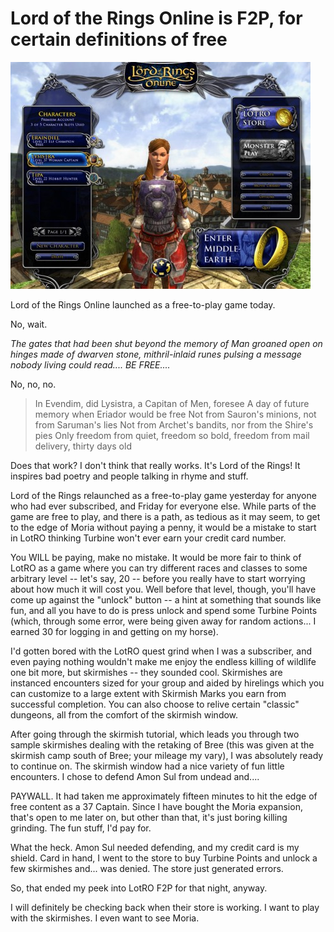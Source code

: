 # Lord of the Rings Online is F2P, for certain definitions of free

[![](../uploads/2010/09/lotroclient-2010-09-08-07-05-29-52-480x363.jpg "LotRO F2P Character Selection Screen")](../uploads/2010/09/lotroclient-2010-09-08-07-05-29-52.jpg)

Lord of the Rings Online launched as a free-to-play game today.

No, wait.

*The gates that had been shut beyond the memory of Man groaned open on hinges made of dwarven stone, mithril-inlaid runes pulsing a message nobody living could read.... BE FREE....*

No, no, no.


> In Evendim, did Lysistra, a Capitan of Men, foresee
A day of future memory when Eriador would be free
Not from Sauron's minions, not from Saruman's lies
Not from Archet's bandits, nor from the Shire's pies
Only freedom from quiet, freedom so bold,
freedom from mail delivery, thirty days old



Does that work? I don't think that really works. It's Lord of the Rings! It inspires bad poetry and people talking in rhyme and stuff.

Lord of the Rings relaunched as a free-to-play game yesterday for anyone who had ever subscribed, and Friday for everyone else. While parts of the game are free to play, and there is a path, as tedious as it may seem, to get to the edge of Moria without paying a penny, it would be a mistake to start in LotRO thinking Turbine won't ever earn your credit card number.

You WILL be paying, make no mistake. It would be more fair to think of LotRO as a game where you can try different races and classes to some arbitrary level -- let's say, 20 -- before you really have to start worrying about how much it will cost you. Well before that level, though, you'll have come up against the "unlock" button -- a hint at something that sounds like fun, and all you have to do is press unlock and spend some Turbine Points (which, through some error, were being given away for random actions... I earned 30 for logging in and getting on my horse).

I'd gotten bored with the LotRO quest grind when I was a subscriber, and even paying nothing wouldn't make me enjoy the endless killing of wildlife one bit more, but skirmishes -- they sounded cool. Skirmishes are instanced encounters sized for your group and aided by hirelings which you can customize to a large extent with Skirmish Marks you earn from successful completion. You can also choose to relive certain "classic" dungeons, all from the comfort of the skirmish window.

After going through the skirmish tutorial, which leads you through two sample skirmishes dealing with the retaking of Bree (this was given at the skirmish camp south of Bree; your mileage my vary), I was absolutely ready to continue on. The skirmish window had a nice variety of fun little encounters. I chose to defend Amon Sul from undead and....

PAYWALL. It had taken me approximately fifteen minutes to hit the edge of free content as a 37 Captain. Since I have bought the Moria expansion, that's open to me later on, but other than that, it's just boring killing grinding. The fun stuff, I'd pay for.

What the heck. Amon Sul needed defending, and my credit card is my shield. Card in hand, I went to the store to buy Turbine Points and unlock a few skirmishes and... was denied. The store just generated errors.

So, that ended my peek into LotRO F2P for that night, anyway.

I will definitely be checking back when their store is working. I want to play with the skirmishes. I even want to see Moria.


